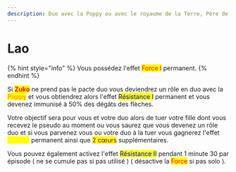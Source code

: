 ```yaml
---
description: Duo avec la Poppy ou avec le royaume de la Terre, Père de Toph
---
```


# Lao

{% hint style="info" %}
Vous possédez l'effet <mark style="color:red;">Force I</mark> permanent.
{% endhint %}

Si <mark style="color:red;">**Zuko**</mark> ne prend pas le pacte duo vous deviendrez un rôle en duo avec la <mark style="color:orange;">**Poppy**</mark> et vous obtiendrez alors l'effet <mark style="color:blue;">Résistance I</mark> permanent et vous devenez immunisé à 50% des dégâts des flèches.

Votre objectif sera pour vous et votre duo alors de tuer votre fille dont vous recevez le pseudo au moment ou vous saurez que vous devenez un rôle duo et si vous parvenez vous ou votre duo à la tuer vous gagnerez l'effet <mark style="color:yellow;">Speed I</mark> permanent ainsi que <mark style="color:purple;">2 cœurs</mark> supplémentaires.

Vous pouvez également activez l'effet <mark style="color:blue;">Résistance II</mark> pendant 1 minute 30 par épisode ( ne se cumule pas si pas utilisé ) ( désactive la <mark style="color:red;">Force</mark> si pas solo ).
